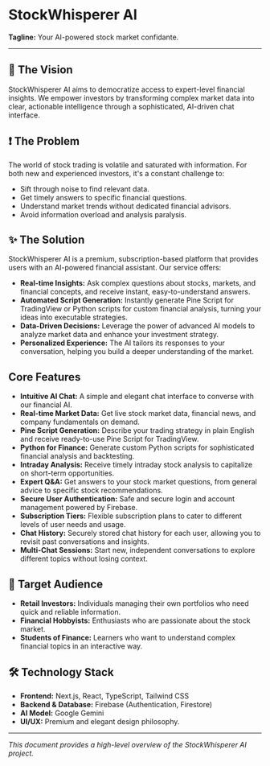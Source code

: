 # StockWhisperer AI

**Tagline:** Your AI-powered stock market confidante.

---

## 🚀 The Vision

StockWhisperer AI aims to democratize access to expert-level financial insights. We empower investors by transforming complex market data into clear, actionable intelligence through a sophisticated, AI-driven chat interface.

## ❗ The Problem

The world of stock trading is volatile and saturated with information. For both new and experienced investors, it's a constant challenge to:
-   Sift through noise to find relevant data.
-   Get timely answers to specific financial questions.
-   Understand market trends without dedicated financial advisors.
-   Avoid information overload and analysis paralysis.

## ✨ The Solution

StockWhisperer AI is a premium, subscription-based platform that provides users with an AI-powered financial assistant. Our service offers:
-   **Real-time Insights:** Ask complex questions about stocks, markets, and financial concepts, and receive instant, easy-to-understand answers.
-   **Automated Script Generation:** Instantly generate Pine Script for TradingView or Python scripts for custom financial analysis, turning your ideas into executable strategies.
-   **Data-Driven Decisions:** Leverage the power of advanced AI models to analyze market data and enhance your investment strategy.
-   **Personalized Experience:** The AI tailors its responses to your conversation, helping you build a deeper understanding of the market.

## Core Features

-   **Intuitive AI Chat:** A simple and elegant chat interface to converse with our financial AI.
-   **Real-time Market Data:** Get live stock market data, financial news, and company fundamentals on demand.
-   **Pine Script Generation:** Describe your trading strategy in plain English and receive ready-to-use Pine Script for TradingView.
-   **Python for Finance:** Generate custom Python scripts for sophisticated financial analysis and backtesting.
-   **Intraday Analysis:** Receive timely intraday stock analysis to capitalize on short-term opportunities.
-   **Expert Q&A:** Get answers to your stock market questions, from general advice to specific stock recommendations.
-   **Secure User Authentication:** Safe and secure login and account management powered by Firebase.
-   **Subscription Tiers:** Flexible subscription plans to cater to different levels of user needs and usage.
-   **Chat History:** Securely stored chat history for each user, allowing you to revisit past conversations and insights.
-   **Multi-Chat Sessions:** Start new, independent conversations to explore different topics without losing context.

## 🎯 Target Audience

-   **Retail Investors:** Individuals managing their own portfolios who need quick and reliable information.
-   **Financial Hobbyists:** Enthusiasts who are passionate about the stock market.
-   **Students of Finance:** Learners who want to understand complex financial topics in an interactive way.

## 🛠️ Technology Stack

-   **Frontend:** Next.js, React, TypeScript, Tailwind CSS
-   **Backend & Database:** Firebase (Authentication, Firestore)
-   **AI Model:** Google Gemini
-   **UI/UX:** Premium and elegant design philosophy.

---

*This document provides a high-level overview of the StockWhisperer AI project.* 